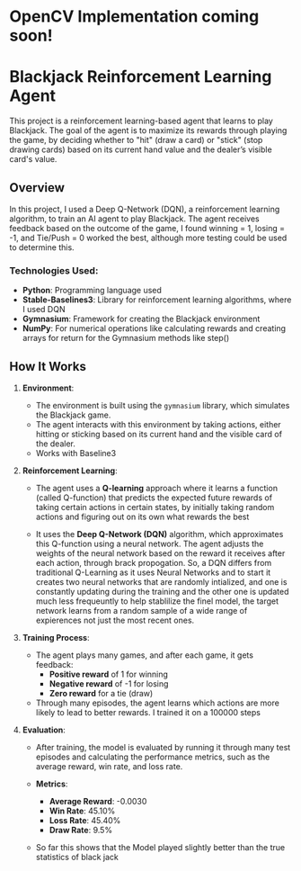 # OpenCV Implementation coming soon!

# Blackjack Reinforcement Learning Agent

This project is a reinforcement learning-based agent that learns to play Blackjack. The goal of the agent is to maximize its rewards through playing the game, by deciding whether to "hit" (draw a card) or "stick" (stop drawing cards) based on its current hand value and the dealer’s visible card's value.

## Overview

In this project, I used a Deep Q-Network (DQN), a reinforcement learning algorithm, to train an AI agent to play Blackjack. The agent receives feedback based on the outcome of the game, I found winning = 1, losing = -1, and Tie/Push = 0 worked the best, although more testing could be used to determine this.

### Technologies Used:
- **Python**: Programming language used
- **Stable-Baselines3**: Library for reinforcement learning algorithms, where I used DQN
- **Gymnasium**: Framework for creating the Blackjack environment
- **NumPy**: For numerical operations like calculating rewards and creating arrays for return for the Gymnasium methods like step()


## How It Works

1. **Environment**: 
   - The environment is built using the `gymnasium` library, which simulates the Blackjack game.
   - The agent interacts with this environment by taking actions, either hitting or sticking based on its current hand and the visible card of the dealer.
   - Works with Baseline3

2. **Reinforcement Learning**:
   - The agent uses a **Q-learning** approach where it learns a function (called Q-function) that predicts the expected future rewards of taking certain actions in certain states, by initially taking random actions and figuring out on its own what rewards the best

   - It uses the **Deep Q-Network (DQN)** algorithm, which approximates this Q-function using a neural network. The agent adjusts the weights of the neural network based on the reward it receives after each action, through brack propogation. So, a DQN differs from traditional Q-Learning as it uses Neural Networks and to start it creates two neural networks that are randomly intialized, and one is constantly updating during the training and the other one is updated much less frequeuntly to help stablilize the finel model, the target network learns from a random sample of a wide range of expierences not just the most recent ones.

3. **Training Process**:
   - The agent plays many games, and after each game, it gets feedback:
     - **Positive reward** of 1 for winning
     - **Negative reward** of -1 for losing
     - **Zero reward** for a tie (draw)
   - Through many episodes, the agent learns which actions are more likely to lead to better rewards. I trained it on a 100000 steps

4. **Evaluation**:
   - After training, the model is evaluated by running it through many test episodes and calculating the performance metrics, such as the average reward, win rate, and loss rate.
   - **Metrics**:
     - **Average Reward**: -0.0030
     - **Win Rate**: 45.10%
     - **Loss Rate**: 45.40%
     - **Draw Rate**: 9.5%
    
    - So far this shows that the Model played slightly better than the true statistics of black jack

